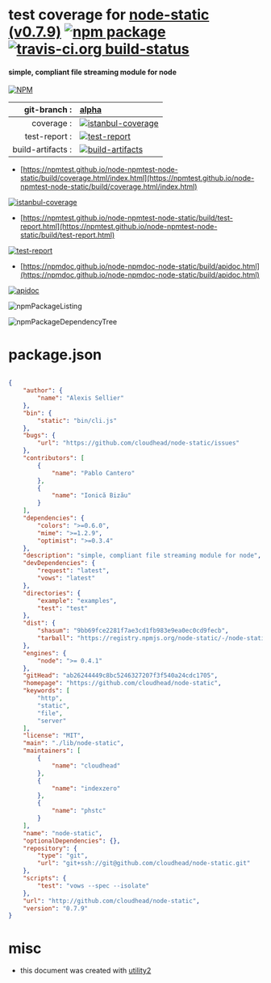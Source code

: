 # test coverage for  [node-static (v0.7.9)](https://github.com/cloudhead/node-static)  [![npm package](https://img.shields.io/npm/v/npmtest-node-static.svg?style=flat-square)](https://www.npmjs.org/package/npmtest-node-static) [![travis-ci.org build-status](https://api.travis-ci.org/npmtest/node-npmtest-node-static.svg)](https://travis-ci.org/npmtest/node-npmtest-node-static)
#### simple, compliant file streaming module for node

[![NPM](https://nodei.co/npm/node-static.png?downloads=true&downloadRank=true&stars=true)](https://www.npmjs.com/package/node-static)

| git-branch : | [alpha](https://github.com/npmtest/node-npmtest-node-static/tree/alpha)|
|--:|:--|
| coverage : | [![istanbul-coverage](https://npmtest.github.io/node-npmtest-node-static/build/coverage.badge.svg)](https://npmtest.github.io/node-npmtest-node-static/build/coverage.html/index.html)|
| test-report : | [![test-report](https://npmtest.github.io/node-npmtest-node-static/build/test-report.badge.svg)](https://npmtest.github.io/node-npmtest-node-static/build/test-report.html)|
| build-artifacts : | [![build-artifacts](https://npmtest.github.io/node-npmtest-node-static/glyphicons_144_folder_open.png)](https://github.com/npmtest/node-npmtest-node-static/tree/gh-pages/build)|

- [https://npmtest.github.io/node-npmtest-node-static/build/coverage.html/index.html](https://npmtest.github.io/node-npmtest-node-static/build/coverage.html/index.html)

[![istanbul-coverage](https://npmtest.github.io/node-npmtest-node-static/build/screenCapture.buildCi.browser.%252Ftmp%252Fbuild%252Fcoverage.lib.html.png)](https://npmtest.github.io/node-npmtest-node-static/build/coverage.html/index.html)

- [https://npmtest.github.io/node-npmtest-node-static/build/test-report.html](https://npmtest.github.io/node-npmtest-node-static/build/test-report.html)

[![test-report](https://npmtest.github.io/node-npmtest-node-static/build/screenCapture.buildCi.browser.%252Ftmp%252Fbuild%252Ftest-report.html.png)](https://npmtest.github.io/node-npmtest-node-static/build/test-report.html)

- [https://npmdoc.github.io/node-npmdoc-node-static/build/apidoc.html](https://npmdoc.github.io/node-npmdoc-node-static/build/apidoc.html)

[![apidoc](https://npmdoc.github.io/node-npmdoc-node-static/build/screenCapture.buildCi.browser.%252Ftmp%252Fbuild%252Fapidoc.html.png)](https://npmdoc.github.io/node-npmdoc-node-static/build/apidoc.html)

![npmPackageListing](https://npmtest.github.io/node-npmtest-node-static/build/screenCapture.npmPackageListing.svg)

![npmPackageDependencyTree](https://npmtest.github.io/node-npmtest-node-static/build/screenCapture.npmPackageDependencyTree.svg)



# package.json

```json

{
    "author": {
        "name": "Alexis Sellier"
    },
    "bin": {
        "static": "bin/cli.js"
    },
    "bugs": {
        "url": "https://github.com/cloudhead/node-static/issues"
    },
    "contributors": [
        {
            "name": "Pablo Cantero"
        },
        {
            "name": "Ionică Bizău"
        }
    ],
    "dependencies": {
        "colors": ">=0.6.0",
        "mime": ">=1.2.9",
        "optimist": ">=0.3.4"
    },
    "description": "simple, compliant file streaming module for node",
    "devDependencies": {
        "request": "latest",
        "vows": "latest"
    },
    "directories": {
        "example": "examples",
        "test": "test"
    },
    "dist": {
        "shasum": "9bb69fce2281f7ae3cd1fb983e9ea0ec0cd9fecb",
        "tarball": "https://registry.npmjs.org/node-static/-/node-static-0.7.9.tgz"
    },
    "engines": {
        "node": ">= 0.4.1"
    },
    "gitHead": "ab26244449c8bc5246327207f3f540a24cdc1705",
    "homepage": "https://github.com/cloudhead/node-static",
    "keywords": [
        "http",
        "static",
        "file",
        "server"
    ],
    "license": "MIT",
    "main": "./lib/node-static",
    "maintainers": [
        {
            "name": "cloudhead"
        },
        {
            "name": "indexzero"
        },
        {
            "name": "phstc"
        }
    ],
    "name": "node-static",
    "optionalDependencies": {},
    "repository": {
        "type": "git",
        "url": "git+ssh://git@github.com/cloudhead/node-static.git"
    },
    "scripts": {
        "test": "vows --spec --isolate"
    },
    "url": "http://github.com/cloudhead/node-static",
    "version": "0.7.9"
}
```



# misc
- this document was created with [utility2](https://github.com/kaizhu256/node-utility2)

